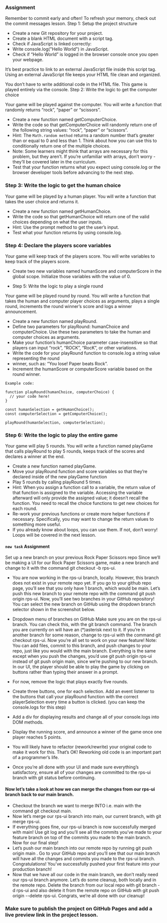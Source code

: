 ### Assignment
Remember to commit early and often! To refresh your memory, check out the commit messages lesson.
Step 1: Setup the project structure

- Create a new Git repository for your project.
- Create a blank HTML document with a script tag.
- Check if JavaScript is linked correctly:
- Write console.log("Hello World") in JavaScript.
- Check if “Hello World” is logged in the browser console once you open your webpage.

It’s best practice to link to an external JavaScript file inside this script tag. Using an external JavaScript file keeps your HTML file clean and organized.

You don’t have to write additional code in the HTML file. This game is played entirely via the console.
Step 2: Write the logic to get the computer choice

Your game will be played against the computer. You will write a function that randomly returns “rock”, “paper” or “scissors”.
- Create a new function named getComputerChoice.
- Write the code so that getComputerChoice will randomly return one of the following string values: “rock”, “paper” or “scissors”.
- Hint: The `Math.random method` returns a random number that’s greater than or equal to 0 and less than 1. Think about how you can use this to conditionally return one of the multiple choices.
- Note: Some learners might think that arrays are necessary for this problem, but they aren’t. If you’re unfamiliar with arrays, don’t worry - they’ll be covered later in the curriculum.
- Test that your function returns what you expect using console.log or the browser developer tools before advancing to the next step.

### Step 3: Write the logic to get the human choice

Your game will be played by a human player. You will write a function that takes the user choice and returns it.

- Create a new function named getHumanChoice.
- Write the code so that getHumanChoice will return one of the valid choices depending on what the user inputs.
- Hint: Use the prompt method to get the user’s input.
- Test what your function returns by using console.log.

### Step 4: Declare the players score variables

Your game will keep track of the players score. You will write variables to keep track of the players score.

-  Create two new variables named humanScore and computerScore in the global scope.
    Initialize those variables with the value of 0.

- Step 5: Write the logic to play a single round

Your game will be played round by round. You will write a function that takes the human and computer player choices as arguments, plays a single round, increments the round winner’s score and logs a winner announcement.

- Create a new function named playRound.
- Define two parameters for playRound: humanChoice and computerChoice. Use these two parameters to take the human and computer choices as arguments.
- Make your function’s humanChoice parameter case-insensitive so that players can input “rock”, “ROCK”, “RocK”, or other variations.
- Write the code for your playRound function to console.log a string value representing the round
- winner, such as: “You lose! Paper beats Rock”.
- Increment the humanScore or computerScore variable based on the round winner.

```
Example code:

function playRound(humanChoice, computerChoice) {
  // your code here!
}

const humanSelection = getHumanChoice();
const computerSelection = getComputerChoice();

playRound(humanSelection, computerSelection);
```

### Step 6: Write the logic to play the entire game

Your game will play 5 rounds. You will write a function named playGame that calls playRound to play 5 rounds, keeps track of the scores and declares a winner at the end.

- Create a new function named playGame.
- Move your playRound function and score variables so that they’re declared inside of the new playGame function
- Play 5 rounds by calling playRound 5 times.
-  Hint: When you assign a function call to a variable, the return value of that function is assigned to the variable. Accessing the variable afterward will only provide the assigned value; it doesn’t recall the function. You need to recall the choice functions to get new choices for each round.
- Re-work your previous functions or create more helper functions if necessary. Specifically, you may want to change the return values to something more useful.
- If you already know about loops, you can use them. If not, don’t worry! Loops will be covered in the next lesson.


####  `new task` Assignment
Set up a new branch on your previous Rock Paper Scissors repo
Since we’ll be making a UI for our Rock Paper Scissors game, make a new branch and change to it with the command git checkout -b rps-ui.

- You are now working in the rps-ui branch, locally. However, this branch does not exist in your remote repo yet. If you go to your github repo page, you’ll see that you only have 1 branch, which would be main. Let’s push this new branch to your remote repo with the command git push origin rps-ui. Now, you’ll see two branches in your GitHub repository! You can select the new branch on GitHub using the dropdown branch selector shown in the screenshot below.

- Dropdown menu of branches on GitHub
Make sure you are on the rps-ui branch. You can check this, with the git branch command. The branch you are currently on will have an (*)asterisk next to it. If you’re in another branch for some reason, change to rps-ui with the command git checkout rps-ui. Now you’re all set to work on your new feature! Note: You can add files, commit to this branch, and push changes to your repo, just like you would with the main branch. Everything is the same except when you push the changes, you’d use git push origin rps-ui instead of git push origin main, since we’re pushing to our new branch.
In our UI, the player should be able to play the game by clicking on buttons rather than typing their answer in a prompt.
- For now, remove the logic that plays exactly five rounds.
- Create three buttons, one for each selection. Add an event listener to the buttons that call your playRound function with the correct playerSelection every time a button is clicked. (you can keep the console.logs for this step)
- Add a div for displaying results and change all of your console.logs into DOM methods.
- Display the running score, and announce a winner of the game once one player reaches 5 points.
- You will likely have to refactor (rework/rewrite) your original code to make it work for this. That’s OK! Reworking old code is an important part of a programmer’s life.
- Once you’re all done with your UI and made sure everything’s satisfactory, ensure all of your changes are committed to the rps-ui branch with git status before continuing.
    

#### Now let’s take a look at how we can merge the changes from our rps-ui branch back to our main branch.
- Checkout the branch we want to merge INTO i.e. main with the command git checkout main.
- Now let’s merge our rps-ui branch into main, our current branch, with git merge rps-ui.
- If everything goes fine, our rps-ui branch is now successfully merged with main! Use git log and you’ll see all the commits you’ve made to your feature branch on top of the commits you made to the main branch. Now for our final step!
- Let’s push our main branch into our remote repo by running git push origin main . Go to your GitHub repo and you’ll see that our main branch will have all the changes and commits you made to the rps-ui branch. Congratulations! You’ve successfully pushed your first feature into your production branch!
- Now that we have all our code in the main branch, we don’t really need our rps-ui branch anymore. Let’s do some cleanup, both locally and in the remote repo. Delete the branch from our local repo with git branch -d rps-ui and also delete it from the remote repo on GitHub with git push origin --delete rps-ui. Congrats, we’re all done with our cleanup!

###  Make sure to publish the project on GitHub Pages and add a live preview link in the project lesson.


